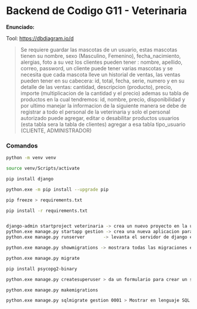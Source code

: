 # Backend de Codigo G11 - Veterinaria

**Enunciado:**

Tool: https://dbdiagram.io/d

>  Se requiere guardar las mascotas de un usuario, estas mascotas tienen su 
>  nombre, sexo (Masculino, Femenino), fecha_nacimiento, alergias, foto 
>  a su vez los clientes pueden tener : nombre, apellido, correo, password, 
>  un cliente puede tener varias mascotas y se necesita que cada mascota lleve 
>  un historial de ventas, las ventas pueden tener en su cabecera: 
>  id, total, fecha, serie, numero
>  y en su detalle de las ventas:
>  cantidad, descripcion (producto), precio, importe
>  (multiplicacion de la cantidad y el precio)
>  ademas su tabla de productos en la cual tendremos: id, nombre, precio, disponibilidad
>  y por ultimo manejar la informacion de la siguiente manera
>  se debe de registrar a todo el personal de la veterinaria y solo el personal 
>  autorizado puede agregar, editar o desabilitar productos
>  usuarios (esta tabla sera la tabla de clientes) agregar a esa tabla 
>  tipo_usuario (CLIENTE, ADMINISTRADOR)

### Comandos

```bash
python -m venv venv

source venv/Scripts/activate

pip install django

python.exe -m pip install --upgrade pip

pip freeze > requirements.txt

pip install -r requirements.txt


django-admin startproject veterinaria -> crea un nuevo proyecto en la ubicación de la terminal
python.exe manage.py startapp gestion -> crea una nueva aplicacion para el proyecto
python.exe manage.py runserver       -> levanta el servidor de django en DESARROLLO

python.exe manage.py showmigrations -> mostrara todas las migraciones en mi proyecto y las que no se ha ejecutado se mostrara 'vacia' [ ] y las que si [X]

python.exe manage.py migrate

pip install psycopg2-binary

python.exe manage.py createsuperuser > da un formulario para crear un superusuario con acceso al panel administrativo

python.exe manage.py makemigrations

python.exe manage.py sqlmigrate gestion 0001 > Mostrar en lenguaje SQL que contiene esa migración
```